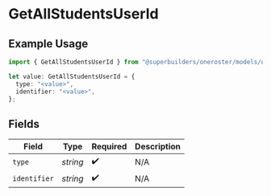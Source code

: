 # GetAllStudentsUserId

## Example Usage

```typescript
import { GetAllStudentsUserId } from "@superbuilders/oneroster/models/operations";

let value: GetAllStudentsUserId = {
  type: "<value>",
  identifier: "<value>",
};
```

## Fields

| Field              | Type               | Required           | Description        |
| ------------------ | ------------------ | ------------------ | ------------------ |
| `type`             | *string*           | :heavy_check_mark: | N/A                |
| `identifier`       | *string*           | :heavy_check_mark: | N/A                |